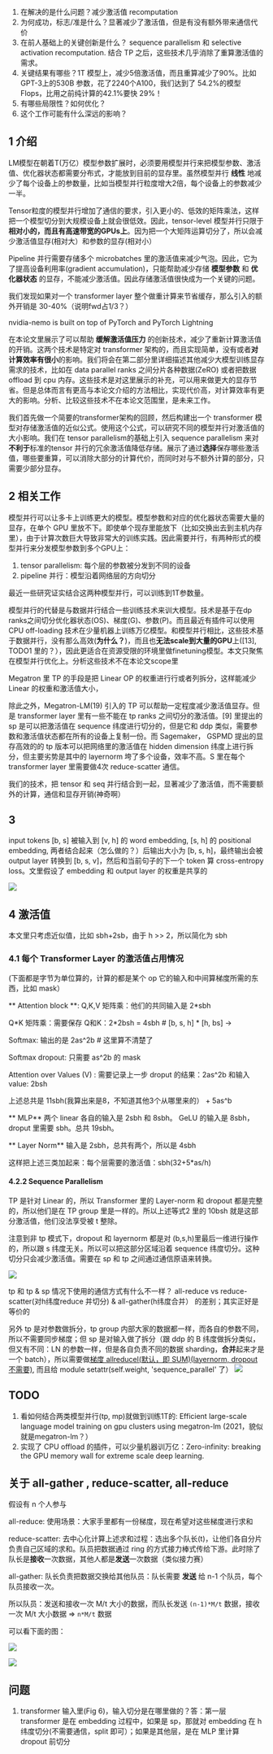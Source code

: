 1. 在解决的是什么问题？减少激活值 recomputation
2. 为何成功，标志/准是什么？显著减少了激活值，但是有没有额外带来通信代价
3. 在前人基础上的关键创新是什么？ sequence parallelism 和 selective activation recomputation. 结合 TP 之后，这些技术几乎消除了重算激活值的需求。
4. 关键结果有哪些？1T 模型上，减少5倍激活值，而且重算减少了90%。比如GPT-3上的530B 参数，花了2240个A100，我们达到了 54.2%的模型Flops，比用之前纯计算的42.1%要快 29%！
5. 有哪些局限性？如何优化？
6. 这个工作可能有什么深远的影响？

## 1 介绍
LM模型在朝着T(万亿）模型参数扩展时，必须要用模型并行来把模型参数、激活值、优化器状态都需要分布式，才能放到目前的显存里。虽然模型并行 **线性** 地减少了每个设备上的参数量，比如当模型并行粒度增大2倍，每个设备上的参数减少一半。

Tensor粒度的模型并行增加了通信的要求，引入更小的、低效的矩阵乘法，这样把一个模型切分到大规模设备上就会很低效。因此，tensor-level 模型并行只限于**相对小的，而且有高速带宽的GPUs上**。因为把一个大矩阵运算切分了，所以会减少激活值显存(相对大）和参数的显存(相对小）

Pipeline 并行需要存储多个 microbatches 里的激活值来减少气泡。因此，它为了提高设备利用率(gradient accumulation)，只能帮助减少存储 **模型参数** 和 **优化器状态** 的显存，不能减少激活值。因此存储激活值很快成为一个关键的问题。

我们发现如果对一个 transformer layer 整个做重计算来节省缓存，那么引入的额外开销是 30-40%（说明fwd占1/3？）

nvidia-nemo is built on top of PyTorch and PyTorch Lightning

 在本论文里展示了可以帮助 **缓解激活值压力** 的创新技术，减少了重新计算激活值的开销。这两个技术是特定对 transformer 架构的，而且实现简单，没有或者**对计算效率有很小**的影响。我们将会在第二部分里详细描述其他减少大模型训练显存需求的技术，比如在 data parallel ranks 之间分片各种数据(ZeRO) 或者把数据 offload 到 cpu 内存。这些技术是对这里展示的补充，可以用来做更大的显存节省。但是总体而言有更高与本论文介绍的方法相比，实现代价高，对计算效率有更大的影响。分析、比较这些技术不在本论文范围里，是未来工作。

我们首先做一个简要的transformer架构的回顾，然后构建出一个 transformer 模型对存储激活值的近似公式。使用这个公式，可以研究不同的模型并行对激活值的大小影响。我们在 tensor parallelism的基础上引入 sequence parallelism 来对 **不利于**标准的tensor 并行的冗余激活值降低存储。展示了通过**选择**保存哪些激活值，哪些要重算，可以消除大部分的计算代价，而同时对与不额外计算的部分，只需要少部分显存。

## 2 相关工作

模型并行可以让多卡上训练更大的模型。模型参数和对应的优化器状态需要大量的显存，在单个 GPU 里放不下。即使单个现存里能放下（比如交换出去到主机内存里），由于计算次数巨大导致非常大的训练实践。因此需要并行，有两种形式的模型并行来分发模型参数到多个GPU上：

1. tensor parallelism: 每个层的参数被分发到不同的设备
2. pipeline 并行：模型沿着网络层的方向切分

最近一些研究证实结合这两种模型并行，可以训练到1T参数量。

模型并行的代替是与数据并行结合一些训练技术来训大模型。技术是基于在dp ranks之间切分优化器状态(OS)、梯度(G)、参数(P)。而且最近有插件可以使用 CPU off-loading 技术在少量机器上训练万亿模型。和模型并行相比，这些技术基于数据并行，没有那么高效(**为什么？**)，而且也**无法scale到大量的GPU**上([13], TODO1 里的？），因此更适合在资源受限的环境里做finetuning模型。本文只聚焦在模型并行优化上。分析这些技术不在本论文scope里

Megatron 里 TP 的手段是把 Linear OP 的权重进行行或者列拆分，这样能减少 Linear 的权重和激活值大小，

除此之外，Megatron-LM(19) 引入的 TP 可以帮助一定程度减少激活值显存。但是 transformer layer 里有一些不能在 tp ranks 之间切分的激活值。[9] 里提出的 sp 是可以把激活值在 sequence 纬度进行切分的，但是它和 ddp 类似，需要参数和激活值状态都在所有的设备上复制一份。而 Sagemaker， GSPMD 提出的显存高效的的 tp 版本可以把网络里的激活值在 hidden dimension 纬度上进行拆分，但主要劣势是其中的 layernorm 垮了多个设备，效率不高。S 里在每个 transformer layer 里需要做4次 reduce-scatter 通信。



我们的技术，把 tensor 和 seq 并行结合到一起，显著减少了激活值，而不需要额外的计算，通信和显存开销(神奇啊）
## 3
input tokens [b, s] 被输入到 [v, h] 的 word embedding, [s, h] 的 positional embedding, 两者结合起来（怎么做的？）后输出大小为 [b, s, h]，最终输出会被 output layer 转换到 [b, s, v]，然后和当前句子的下一个 token 算 cross-entropy loss。文里假设了 embedding 和 output layer 的权重是共享的

![](imgs/transformer-arch.png)

## 4 激活值

本文里只考虑近似值，比如 sbh+2sb，由于 h >> 2，所以简化为 sbh

### 4.1 每个 Transformer Layer 的激活值占用情况

(下面都是字节为单位算的，计算的都是某个 op 它的输入和中间算梯度所需的东西，比如 mask）

** Attention block **: 
Q,K,V 矩阵乘：他们的共同输入是 2*sbh

Q\*K 矩阵乘：需要保存 Q和K：2\*2bsh = 4sbh # [b, s, h] * [h, bs] -> 

Softmax: 输出的是 2as^2b # 这里算不清楚了

Softmax dropout: 只需要 as^2b 的 mask

Attention over Values (V) : 需要记录上一步 droput 的结果：2as^2b 和输入 value: 2bsh

上述总共是 11sbh(我算出来是8，不知道其他3个从哪里来的） + 5as^b

** MLP**
两个 linear 各自的输入是 2sbh 和 8sbh。 GeLU 的输入是 8sbh，droput 里需要 sbh。总共 19sbh。

** Layer Norm**
输入是 2sbh，总共有两个，所以是 4sbh

这样把上述三类加起来：每个层需要的激活值：sbh(32+5*as/h)

#### 4.2.2 Sequence Parallelism
TP 是针对 Linear 的，所以 Transformer 里的 Layer-norm 和 dropout 都是完整的，所以他们是在 TP group 里是一样的。所以上述等式2 里的 10bsh 就是这部分激活值，他们没法享受被 t 整除。

注意到非 tp 模式下，dropout 和 layernorm 都是对 (b,s,h)里最后一维进行操作的，所以跟 s 纬度无关。所以可以把这部分区域沿着 sequence 纬度切分。这种切分只会减少激活值。需要在 sp 和 tp 之间通过通信原语来转换。

![](imgs/transformer-sp-tp.png)

tp 和 tp & sp 情况下使用的通信方式有什么不一样？ all-reduce vs reduce-scatter(对h纬度reduce 并切分) & all-gather(h纬度合并） 的差别；其实正好是等价的

另外 tp 是对参数做拆分，tp group 内部大家的数据都一样，而各自的参数不同，所以不需要同步梯度；但 sp 是对输入做了拆分（跟 ddp 的 B 纬度做拆分类似，但又有不同：LN 的参数一样，但是各自负责不同的数据 sharding，**合并**起来才是一个 batch），所以需要做[梯度 allreducel(默认，即 SUM)(layernorm, dropout 不需要)](https://github.com/NVIDIA/Megatron-LM/blob/5f9c870f9f24b482509699d206a9dbb00958f6fc/megatron/core/distributed/finalize_model_grads.py#L138), 而且给 module setattr(self.weight, 'sequence_parallel' 了）
![](imgs/tp-pp-dp-groups.png)

## TODO
1. 看如何结合两类模型并行(tp, mp)就做到训练1T的: Efficient large-scale language model training on gpu clusters using megatron-lm (2021，貌似就是megatron-lm？）
2. 实现了 CPU offload 的插件，可以少量机器训万亿：Zero-infinity: breaking the GPU memory wall for extreme scale deep learning.

## 关于 all-gather , reduce-scatter, all-reduce
假设有 n 个人参与

all-reduce: 使用场景：大家手里都有一份梯度，现在希望对这些梯度进行求和

reduce-scatter: 去中心化计算上述求和过程：选出多个队长(t)，让他们各自分片负责自己区域的求和。队员把数据通过 ring 的方式接力棒式传给下游。此时除了队长是**接收**一次数据，其他人都是**发送**一次数据（类似接力赛）

all-gather: 队长负责把数据交换给其他队员：队长需要 **发送** 给 n-1 个队员，每个队员接收一次。

所以队员：发送和接收一次 M/t 大小的数据，而队长发送 `(n-1)*M/t` 数据，接收一次 M/t 大小数据 => `n*M/t` 数据

可以看下面的图：

![](../communication/imgs/workflow-of-allreduce.png)

![](../../../frameworks/fairscale/imgs/FSDP-graph-2a.png)

## 问题

1. transformer 输入里(Fig 6)，输入切分是在哪里做的？答：第一层 transformer 是在 embedding 过程中，如果是 sp，那就对 embedding 在 h 纬度切分(不需要通信，split 即可）；如果是其他层，是在 MLP 里计算 dropout 前切分
